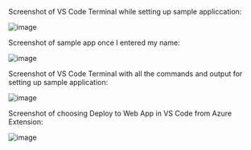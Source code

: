 Screenshot of VS Code Terminal while setting up sample appliccation:


![image](https://github.com/techgrounds/cloud-assignments-E28MS/assets/151161141/a5474c52-c88d-4868-8cd1-c48afbe48e98)




Screenshot of sample app once I entered my name:



![image](https://github.com/techgrounds/cloud-assignments-E28MS/assets/151161141/048c2b0f-f3c6-49d0-b511-f7e0b48c74e0)



Screenshot of VS Code Terminal with all the commands and output for setting up sample application:



![image](https://github.com/techgrounds/cloud-assignments-E28MS/assets/151161141/f816a8fd-74f5-4a07-9678-10404ccdd2ce)



Screenshot of choosing Deploy to Web App in VS Code from Azure Extension:



![image](https://github.com/techgrounds/cloud-assignments-E28MS/assets/151161141/6517b07b-b3ac-4bb6-8223-6846c515560f)
